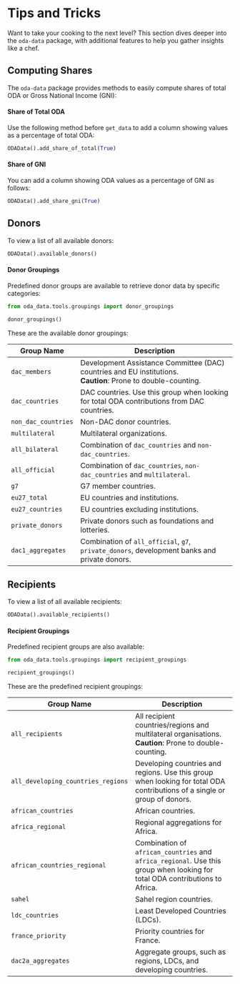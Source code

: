 # Tips and Tricks

Want to take your cooking to the next level? This section dives deeper into the `oda-data` package, with additional features to help you gather insights like a chef.

## Computing Shares

The `oda-data` package provides methods to easily compute shares of total ODA or Gross National Income (GNI):

#### Share of Total ODA

Use the following method before `get_data` to add a column showing values as a percentage of total ODA:

  ```python
  ODAData().add_share_of_total(True)
  ```

#### Share of GNI

You can add a column showing ODA values as a percentage of GNI as follows:

  ```python
  ODAData().add_share_gni(True)
  ```

## Donors

To view a list of all available donors:

```python
ODAData().available_donors()
```

#### Donor Groupings
Predefined donor groups are available to retrieve donor data by specific categories:

```python
from oda_data.tools.groupings import donor_groupings

donor_groupings()
```

These are the available donor groupings:

| Group Name              | Description                                                                                                       |
|-------------------------|-------------------------------------------------------------------------------------------------------------------|
| `dac_members`           | Development Assistance Committee (DAC) countries and EU institutions. <br/>**Caution**: Prone to double-counting. |
| `dac_countries`         | DAC countries. Use this group when looking for total ODA contributions from DAC countries.                        |
| `non_dac_countries`     | Non-DAC donor countries.                                                                                          |
| `multilateral`          | Multilateral organizations.                                                                                       |
| `all_bilateral`         | Combination of `dac_countries` and `non-dac_countries`.                                                           |
| `all_official`          | Combination of `dac_countries`, `non-dac_countries` and `multilateral`.                                           |
| `g7`                    | G7 member countries.                                                                                              |
| `eu27_total`            | EU countries and institutions.                                                                                    |
| `eu27_countries`        | EU countries excluding institutions.                                                                              |
| `private_donors`        | Private donors such as foundations and lotteries.                                                                 |
| `dac1_aggregates`       | Combination of `all_official`, `g7`, `private_donors`, development banks and private donors.                      |


## Recipients

To view a list of all available recipients:

```python
ODAData().available_recipients()
```

#### Recipient Groupings

Predefined recipient groups are also available:

```python
from oda_data.tools.groupings import recipient_groupings

recipient_groupings()
```

These are the predefined recipient groupings:

| Group Name                         | Description                                                                                                                  |
|------------------------------------|------------------------------------------------------------------------------------------------------------------------------|
| `all_recipients`                   | All recipient countries/regions and multilateral organisations. <br/>**Caution**: Prone to double-counting.                  |
| `all_developing_countries_regions` | Developing countries and regions. Use this group when looking for total ODA contributions of a single or group of donors.    |
| `african_countries`                | African countries.                                                                                                           |
| `africa_regional`                  | Regional aggregations for Africa.                                                                                            |
| `african_countries_regional`       | Combination of `african_countries` and `africa_regional`. Use this group when looking for total ODA contributions to Africa. |
| `sahel`                            | Sahel region countries.                                                                                                      |
| `ldc_countries`                    | Least Developed Countries (LDCs).                                                                                            |
| `france_priority`                  | Priority countries for France.                                                                                               |
| `dac2a_aggregates`                 | Aggregate groups, such as regions, LDCs, and developing countries.                                                           |

